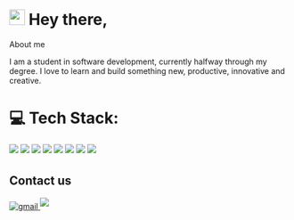 # <img src="https://media.giphy.com/media/hvRJCLFzcasrR4ia7z/giphy.gif" width="28"> Hey there,
About me

I am a student in software development, currently halfway through my degree. I love to learn and build something new, productive, innovative and creative.



# 💻 Tech Stack:
<span>
<img src=https://img.shields.io/badge/html5-%23E34F26.svg?style=for-the-badge&logo=html5&logoColor=white style="margin-bottom: 5px;" />
<img src=https://img.shields.io/badge/javascript-%23323330.svg?style=for-the-badge&logo=javascript&logoColor=%23F7DF1E style="margin-bottom: 5px;" />
<img src=https://img.shields.io/badge/bootstrap-%23563D7C.svg?style=for-the-badge&logo=bootstrap&logoColor=white style="margin-bottom: 5px;" />
<img src=https://img.shields.io/badge/SASS-hotpink.svg?style=for-the-badge&logo=SASS&logoColor=white style="margin-bottom: 5px;" />
<img src=https://img.shields.io/badge/css3-%231572B6.svg?style=for-the-badge&logo=css3&logoColor=white style="margin-bottom: 5px;" />
<img src=https://img.shields.io/badge/c-%2300599C.svg?style=for-the-badge&logo=c&logoColor=white style="margin-bottom: 5px;" />
<img src=https://img.shields.io/badge/c++-%2300599C.svg?style=for-the-badge&logo=c%2B%2B&logoColor=white style="margin-bottom: 5px;" />
<img src=https://img.shields.io/badge/mysql-4479A1.svg?style=for-the-badge&logo=mysql&logoColor=white style="margin-bottom: 5px;" />


  
</span>




## Contact us

<span>
<a href="mailto:facundo.alvarezz.f@gmail.com" target="_blank">
<img src=https://img.shields.io/badge/gmail-%2300acee.svg?color=EA4335&style=for-the-badge&logo=gmail&logoColor=white alt=gmail style="margin-bottom: 5px;" />
<a href=https://www.linkedin.com/in/facundo-alvarez-3b381a170/ target="_blank">
<img src=https://img.shields.io/badge/linkedin-%230077B5.svg?style=for-the-badge&logo=linkedin&logoColor=white style="margin-bottom: 5px;" />
</span>


